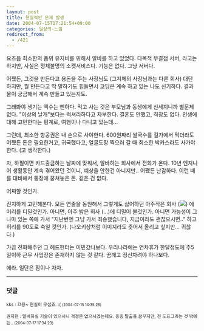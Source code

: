 ```yaml
---
layout: post
title: 현실적인 문제 발생
date: 2004-07-15T17:21:54+09:00
categories: 일상의-느낌
redirect_from:
  - /421
---
```


요즈음 최소한의 품위 유지비를 위해서 알바를 하고 있었다. 다목적 무결점 서버, 라고는 하지만, 사실은 정체불명의 소켓서비스다. 기능은 없다. 그냥 서버다.

어쨌든, 그것을 만든다고 용돈을 주는 사장님도 (그저께의 사장님과는 다른 회사) 대단하지만, 뭘 만든다고 딱 말하기도 힘들면서 코딩은 계속 하고 있는 나도 신기하다. 결과물이 궁금해서 계속 만들고 있는지도.

그래봐야 생기는 액수는 뻔하다. 먹고 사는 것은 부모님과 동생에게 신세지니까 별문제 없다. "이상의 날개"보다는 럭셔리하다고 자부한다. 결혼도 안했고, 직장도 없다. 인생에 대해 고민한다는 핑계로, 여행이나 다니고 있는데...

그런데, 최소한 항공권은 내 손으로 사야한다. 600원짜리 쌀국수를 길가에서 먹더라도 어쨌든 돈은 필요한거고, 귀국했다고, 얼굴도장 찍으러 갈 때 최소한 박카스라도 사가야한다. (고 생각한다.)

자, 하필이면 카드출금하는 날짜에 맞춰서, 알바하는 회사에서 전화가 온다. 10년 엔지니어 생활동안 계속 겪어왔던 것이니, 예상을 안한건 아니지만.. 어쨌든 난감하다. 이런 때를 대비해서 통장에 꿍쳐놓은 돈. 같은 건 없다.

어찌할 것인가.

진지하게 고민해본다. 모든 연줄을 동원해서 그렇게도 싫어하던 아주작은 회사 (<img src="http://www.microsoft.com/library/toolbar/3.0/images/banners/ms_masthead_ltr.gif" />) 에 머리를 디밀것인가. 아니면, 아주 밝은 회사 (...)에 디밀어 볼것인가. 아니면 가능성이 그나마 있는 쪽에 가서 "지난번엔 그냥 가서 죄송했습니다, 지금이라도 괜찮으시면.." 하고 허리를 90도로 숙일 것인가. (나오키상처럼 이미지라도 줏어서 올리고 싶지만... 귀찮다.)

가끔 전화해주던 그 헤드헌터는 이민갔나보다. 우리나라에는 연차휴가 한달정도에 주5일이하 근무 사업장은 존재하지 않는 것 같다. 꿈깨고 정신차려야 하나보다.

에라. 일단은 잠이나 자자.

* * *

### 댓글



<!--- cmt:776 --->
<!--- mail: --->
<!--- parent:0 --->

<small class=comment>kks : 끄응~ 현실이 무섭죠. :( <small>(2004-07-15 14:35:26)</small></small>


<!--- cmt:777 --->
<!--- mail: --->
<!--- parent:0 --->

<small class=comment>권지현 : 알바하실 기술이 있으시니 걱정은 없으시겠는데요.  종종 탈출을 꿈꾸지만, 전 도표그리는 것 밖에는.. <small>(2004-07-17 17:34:23)</small></small>

